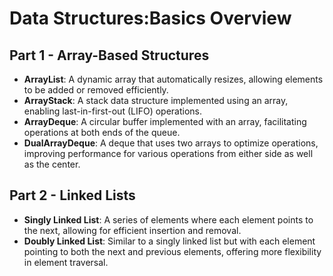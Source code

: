# Data Structures:Basics Overview

## Part 1 - Array-Based Structures
- **ArrayList**: A dynamic array that automatically resizes, allowing elements to be added or removed efficiently.
- **ArrayStack**: A stack data structure implemented using an array, enabling last-in-first-out (LIFO) operations.
- **ArrayDeque**: A circular buffer implemented with an array, facilitating operations at both ends of the queue.
- **DualArrayDeque**: A deque that uses two arrays to optimize operations, improving performance for various operations from either side as well as the center.

## Part 2 - Linked Lists
- **Singly Linked List**: A series of elements where each element points to the next, allowing for efficient insertion and removal.
- **Doubly Linked List**: Similar to a singly linked list but with each element pointing to both the next and previous elements, offering more flexibility in element traversal.
